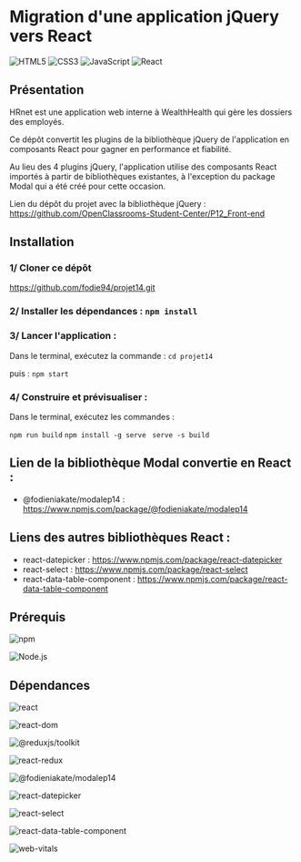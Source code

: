 # Migration d'une application jQuery vers React

![HTML5](https://img.shields.io/badge/HTML5-E34F26?style=for-the-badge&logo=html5&logoColor=white)
![CSS3](https://img.shields.io/badge/CSS3-1572B6?style=for-the-badge&logo=css3&logoColor=white)
![JavaScript](https://img.shields.io/badge/JavaScript-F7DF1E?style=for-the-badge&logo=javascript&logoColor=black)
![React](https://img.shields.io/badge/React-303540?style=for-the-badge&logo=react&logoColor=61DAFB)

## Présentation

HRnet est une application web interne à WealthHealth qui gère les dossiers des employés.

Ce dépôt convertit les plugins de la bibliothèque jQuery de l'application en composants React pour gagner en performance et fiabilité.

Au lieu des 4 plugins jQuery, l'application utilise des composants React importés à partir de bibliothèques existantes, à l'exception du package Modal qui a été créé pour cette occasion.

Lien du dépôt du projet avec la bibliothèque jQuery : https://github.com/OpenClassrooms-Student-Center/P12_Front-end

## Installation

### 1/ Cloner ce dépôt

https://github.com/fodie94/projet14.git

### 2/ Installer les dépendances : `npm install`

### 3/ Lancer l'application :

Dans le terminal, exécutez la commande : `cd projet14`

puis : `npm start`

### 4/ Construire et prévisualiser :

Dans le terminal, exécutez les commandes :

`npm run build`
`npm install -g serve`
` serve -s build`

## Lien de la bibliothèque Modal convertie en React :

- @fodieniakate/modalep14 : https://www.npmjs.com/package/@fodieniakate/modalep14

## Liens des autres bibliothèques React :

- react-datepicker : https://www.npmjs.com/package/react-datepicker
- react-select : https://www.npmjs.com/package/react-select
- react-data-table-component : https://www.npmjs.com/package/react-data-table-component

## Prérequis

![npm](https://img.shields.io/badge/npm-9.1.3-%23000000?style=flat-square&logo=npm&logoColor=white)

![Node.js](https://img.shields.io/badge/Node.js-16.14.0-43853D?style=flat-square&logo=node.js&logoColor=white)

## Dépendances

![react](https://img.shields.io/badge/react-%5E18.2.0-blue)

![react-dom](https://img.shields.io/badge/react-dom-%5E18.2.0-blue)

![@reduxjs/toolkit](https://img.shields.io/badge/@reduxjs/toolkit-%5E2.1.0-blue)

![react-redux](https://img.shields.io/badge/@fodieniakate/modalep14-%5E9.1.0-blue)

![@fodieniakate/modalep14](https://img.shields.io/badge/@fodieniakate/modalep14-%5E0.0.9-blue)

![react-datepicker](https://img.shields.io/badge/react--datepicker-%5E4.11.0-blue)

![react-select](https://img.shields.io/badge/react--select-%5E5.0.0-blue)

![react-data-table-component](https://img.shields.io/badge/react--data--table--component-%5E7.6.2-blue)

![web-vitals](https://img.shields.io/badge/web-vitals-%5E2.1.4-blue)
